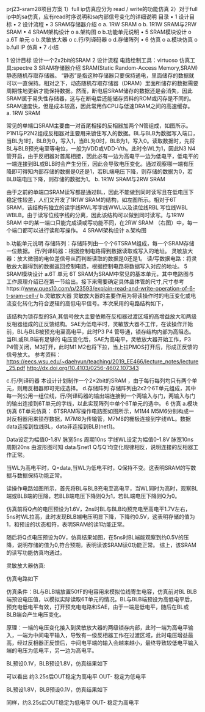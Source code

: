 prj23-sram28项目方案
1）full ip仿真应分为 read / write的功能仿真
2）对于full ip中的sa仿真，应有read时序说明和sa内部信号变化的详细说明
目录
•	1 设计目标
•	2 设计流程
•	3 SRAM存储器介绍 
o	      a. 1RW SRAM
o	      b. 1R1W SRAM与2RW SRAM
•	4 SRAM架构设计 
o	      a.架构图
o	      b.功能单元说明
•	5 SRAM模块设计 
o	      a.6T 单元
o	      b.灵敏放大器
o	      c.行/列译码器
o	      d.存储阵列
•	6 仿真 
o	     a.模块仿真
o	     b.full IP 仿真
•	7 小结

1 设计目标
设计一个2x2bit的SRAM
2 设计流程
电路绘制工具：virtuoso
仿真工具:spectre
3 SRAM存储器介绍
SRAM(Static Random-Access Memory,SRAM)静态随机存取存储器。 “静态”是指这种存储器只要保持通电，里面储存的数据就可以一直保持。相对之下，动态随机存取存储器（DRAM）里面所储存的数据需要周期性地更新才能保持数据。然而，断电后SRAM储存的数据还是会消失，因此SRAM属于易失性存储器，这与在断电后还能储存资料的ROM或闪存是不同的。SRAM速度快，但是成本较高，因此常用作CPU与低速DRAM之间的高速缓存。
a. 1RW SRAM


常见的单端口SRAM主要由一对首尾相接的反相器加两个N管组成，如图所示。P1N1与P2N2组成反相器对主要用来锁住写入的数据。BL与BLB为数据写入端口，当BL为1时，BLB为0，写入1，当BL为0时，BLB为1，写入0。读取数据时，先将BL与BLB预充电至等电位，一般为VDD或VDD-Vth。此时令WL为1，因此N3 N4管开启，由于反相器对首尾相接，因此必有一边为高电平一边为低电平，低电平的一端连接到BL或BLB时会产生分压，因此会导致电压变化。通过观察哪一端有压降即可得知内部存储的数据是0还是1，若BL端电压下降，则存储的数据为0，若BLB端电压下降，则存储的数据为1。
b. 1R1W SRAM与2RW SRAM
 
由于之前的单端口SRAM读写都是通过BL，因此不能做到同时读写且在低电压下稳定性较差，人们又开发了1R1W SRAM的结构，如左图所示。相对于6T SRAM，该结构有独立的读字线RWL写字线WWL以及读位线RBL 写位线WBL WBLB。由于读写位线字线的分离，因此该结构可以做到同时读写。与1R1W SRAM 中的某一端口只能完成读或写功能不同，在2RW SRAM （右图）中，每一个端口都可以进行读和写操作。
4 SRAM架构设计
a.架构图
 
b.功能单元说明
存储阵列：存储阵列由一个个6TSRAM组成，每一个SRAM存储一位数据。
行/列译码器：根据控制电路得到数据读取或写入的地址。
灵敏放大器：放大微弱的电位差信号从而判断读取的数据是0还是1。
读/写数据电路：将灵敏放大器得到的数据返回控制电路，根据控制电路将数据写入对应的地址。
5 SRAM模块设计
 a.6T 单元
    6T SRAM为SRAM中常见的基本单元，其中电路图与工作原理介绍已在第一节给出。接下来需要确定具体晶体管的尺寸,尺寸参考https://www.ques10.com/p/23593/explain-read-and-write-operation-of-6-t-sram-cell-/
b.灵敏放大器
  灵敏放大器的主要作用为将读操作时的电压变化或电流变化转化为符合逻辑的高低电平信号。本次采用的电路结构如下，
 
该结构为锁存型的SA,其信号放大主要依赖在反相器过渡区域的高增益放大和两级反相器组成的正反馈结构。SAE为低电平时，灵敏放大器不工作，在读操作开始前，BL与BLB被预充电至高电平，此时P3 P4 管导通，锁存结构内部为高阻态。当BL或BLB端有足够的 电压变化后，SAE为高电平，灵敏放大器开始工作，P3 P4管关闭，M3打开，此时M1 M2也将下拉，当上拉PMOS打开后，形成正反馈的信号放大。
参考资料：
https://eecs.wsu.edu/~daehyun/teaching/2019_EE466/lecture_notes/lecture_25.pdf
http://dx.doi.org/10.4103/0256-4602.107343

 c.行/列译码器
  本设计计划制作一个2×2bit的SRAM ，由于每行每列均只有两个单元，则用反相器即可完成选择。
d.存储阵列
  存储阵列由2x2个6T单元组成，其中每一列公用一组位线，行/列译码器的输出端连接到一个两输入与门，两输入与门的输出连接到6T单元的字线，以此实现阵列中单个6T单元的选中。
6 仿真
a.模块仿真
   6T单元仿真：
  6TSRAM写操作电路图如图所示，M1M4 M5M6分别构成一对反相器用来锁存数据，M7M8为传输管，M7M8的栅极连接到字线WL。数据data连接到位线BL，data非连接到BLB(net1)。
 
Data设定为幅值0-1.8V 脉宽5ns 周期10ns
字线WL设定为幅值0-1.8V 脉宽10ns 周期20ns
由波形图可知 data与net1 Q与Q’均变化规律相反，说明连接的反相器工作正常。
 
当WL为高电平时，Q=data,当WL为低电平时，Q保持不变。这表明SRAM的写数据与数据保持功能正常。

读操作电路如图所示，首先将BL与BLB充电至高电平，当WL同时为高时，观察BL端或BLB端的压降，若BLB端电压下降则Q为1，若BL端电压下降则Q为0。
 
仿真前将Q点的电压预设为1.6V，2ns时BL与BLB均预充电至高电平1.7V左右，5ns时WL拉高，此时发现BLB端电压明显下降，下降约0.5V，这表明存储的值为1，和预设的状态相符，表明SRAM的读1功能正常。
 
随后将Q点电压预设为0V，仿真结果如图，在5ns时BL端能观察到约0.5V的压降，说明存储的值为0,符合预期，表明读该SRAM读0功能正常。
综上，该SRAM的读写功能仿真均通过。

灵敏放大器仿真:

仿真电路如下



仿真条件：BL与BLB端放置50fF的电容用来模拟位线寄生电容，仿真前对BL BLB端预设电压值，以模拟实际读取6T单元的情况。BL与BLB端预设为高低电平后，预充电低电平有效，打开预充电电路和SAE，由于一端是低电平，随后在BL或BLB端会产生电压变化。

原理：一端的电压变化接入到灵敏放大器的两级锁存内部，此时一端为高电平输入，一端为中间电平输入，导致有一级反相器工作在过渡区域，此时电压增益最高，经过反相器正反馈后，中间电平端的输入会越来越小，最终导致较低电平输入端的电压为低电平，另一边为高电平。

BL预设0.1V，BLB预设1.8V，仿真结果如下


可以看出 约3.25s后OUT稳定为高电平 OUT- 稳定为低电平

BL预设1.8V，BLB预设0.1V，仿真结果如下


同样，约3.25s后OUT稳定为低电平 OUT- 稳定为高电平
